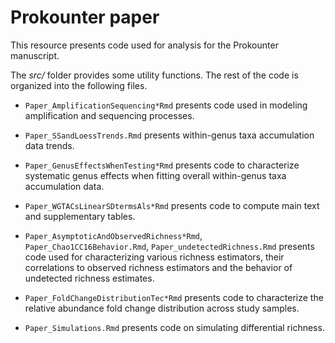 # Prokounter paper

This resource presents code used for analysis for the Prokounter manuscript. 

The *src/* folder provides some utility functions. 
The rest of the code is organized into the following files.

 - `Paper_AmplificationSequencing*Rmd` presents code used in modeling amplification and sequencing processes. 

 - `Paper_SSandLoessTrends.Rmd` presents within-genus taxa accumulation data trends. 
 - `Paper_GenusEffectsWhenTesting*Rmd` presents code to characterize systematic genus effects when fitting overall within-genus taxa accumulation data. 
 - `Paper_WGTACsLinearSDtermsAls*Rmd` presents code to compute main text and supplementary tables. 
 - `Paper_AsymptoticAndObservedRichness*Rmd`, `Paper_Chao1CC16Behavior.Rmd`, `Paper_undetectedRichness.Rmd` presents code used for characterizing various richness estimators, their correlations to observed richness estimators and the behavior of undetected richness estimates. 
- `Paper_FoldChangeDistributionTec*Rmd` presents code to characterize the relative abundance fold change distribution across study samples. 
- `Paper_Simulations.Rmd` presents code on simulating differential richness.

 
